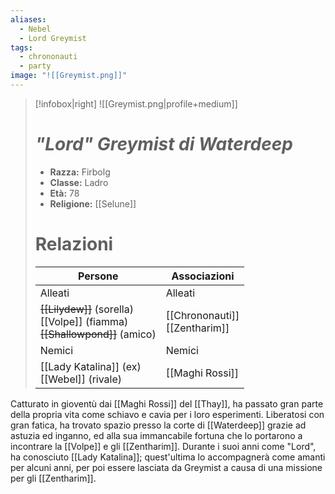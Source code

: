 ```yaml
---
aliases:
  - Nebel
  - Lord Greymist
tags:
  - chrononauti
  - party
image: "![[Greymist.png]]"
---
```

>[!infobox|right]
> ![[Greymist.png|profile+medium]]
> # ***"Lord" Greymist di Waterdeep***
> 
> - **Razza:** Firbolg
> - **Classe:** Ladro
> - **Età:** 78
> - **Religione:** [[Selune]]
> # Relazioni
> | Persone | Associazioni |
> | ---- | ---- |
> | Alleati | Alleati |
> | ~~[[Lilydew]]~~ (sorella)<br>[[Volpe]] (fiamma)<br>~~[[Shallowpond]]~~ (amico)<br> | [[Chrononauti]]<br>[[Zentharim]]<br> |
>| Nemici | Nemici |
>| [[Lady Katalina]] (ex)<br>[[Webel]] (rivale)<br> | [[Maghi Rossi]]<br> |



Catturato in gioventù dai [[Maghi Rossi]] del [[Thay]], ha passato gran parte della propria vita come schiavo e cavia per i loro esperimenti.
Liberatosi con gran fatica, ha trovato spazio presso la corte di [[Waterdeep]] grazie ad astuzia ed inganno, ed alla sua immancabile fortuna che lo portarono a incontrare la [[Volpe]] e gli [[Zentharim]].
Durante i suoi anni come "Lord", ha conosciuto [[Lady Katalina]]; quest'ultima lo accompagnerà come amanti per alcuni anni, per poi essere lasciata da Greymist a causa di una missione per gli [[Zentharim]].
